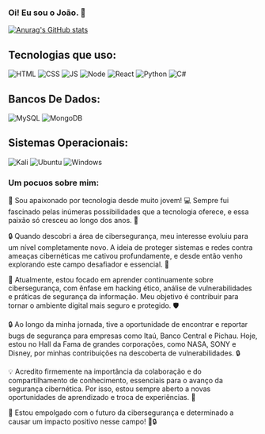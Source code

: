 ### Oi! Eu sou o João. 👋

[![Anurag's GitHub stats](https://github-readme-stats.vercel.app/api?username=Pixel-DefaultBR&theme=dracula)](https://github.com/JotaPe-Ventura/)

## Tecnologias que uso:

![HTML](https://img.shields.io/badge/HTML5-E34F26?style=for-the-badge&logo=html5&logoColor=white)
![CSS](https://img.shields.io/badge/CSS3-1572B6?style=for-the-badge&logo=css3&logoColor=whitee)
![JS](https://img.shields.io/badge/JavaScript-F7DF1E?style=for-the-badge&logo=javascript&logoColor=black)
![Node](https://img.shields.io/badge/Node.js-43853D?style=for-the-badge&logo=node.js&logoColor=white)
![React](https://img.shields.io/badge/React-20232A?style=for-the-badge&logo=react&logoColor=61DAFB)
![Python](https://img.shields.io/badge/Python-14354C?style=for-the-badge&logo=python&logoColor=white)
![C#](https://img.shields.io/badge/C%23-239120?style=for-the-badge&logo=c-sharp&logoColor=white)

## Bancos De Dados:
![MySQL](https://img.shields.io/badge/MySQL-00000F?style=for-the-badge&logo=mysql&logoColor=white)
![MongoDB](https://img.shields.io/badge/MongoDB-4EA94B?style=for-the-badge&logo=mongodb&logoColor=white)

## Sistemas Operacionais:
![Kali](https://img.shields.io/badge/Kali_Linux-557C94?style=for-the-badge&logo=kali-linux&logoColor=white)
![Ubuntu](https://img.shields.io/badge/Ubuntu-E95420?style=for-the-badge&logo=ubuntu&logoColor=white)
![Windows](https://img.shields.io/badge/Windows-0078D6?style=for-the-badge&logo=windows&logoColor=white)

### Um pocuos sobre  mim: 

👋 Sou apaixonado por tecnologia desde muito jovem! 💻 Sempre fui fascinado pelas inúmeras possibilidades que a tecnologia oferece, e essa paixão só cresceu ao longo dos anos. 🚀

🔒 Quando descobri a área de cibersegurança, meu interesse evoluiu para um nível completamente novo. A ideia de proteger sistemas e redes contra ameaças cibernéticas me cativou profundamente, e desde então venho explorando este campo desafiador e essencial. 🔐

🎯 Atualmente, estou focado em aprender continuamente sobre cibersegurança, com ênfase em hacking ético, análise de vulnerabilidades e práticas de segurança da informação. Meu objetivo é contribuir para tornar o ambiente digital mais seguro e protegido. 🛡️

🔒 Ao longo da minha jornada, tive a oportunidade de encontrar e reportar bugs de segurança para empresas como Itaú, Banco Central e Pichau. Hoje, estou no Hall da Fama de grandes corporações, como NASA, SONY e Disney, por minhas contribuições na descoberta de vulnerabilidades. 🔒

💡 Acredito firmemente na importância da colaboração e do compartilhamento de conhecimento, essenciais para o avanço da segurança cibernética. Por isso, estou sempre aberto a novas oportunidades de aprendizado e troca de experiências. 🤝

🌟 Estou empolgado com o futuro da cibersegurança e determinado a causar um impacto positivo nesse campo! 🚀🔒

